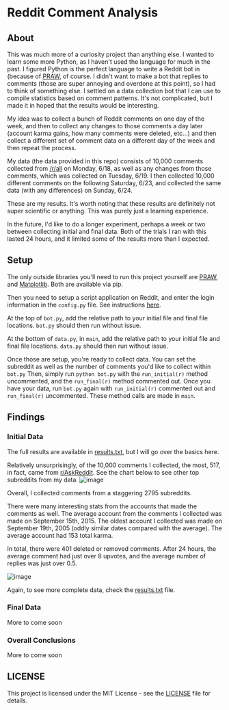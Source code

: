 # Reddit Comment Analysis

## About
This was much more of a curiosity project than anything else. I wanted to learn some more Python, as I haven't used the language for much in the past. I figured Python is the perfect language to write a Reddit bot in (because of [PRAW](https://praw.readthedocs.io/en/latest/), of course. I didn't want to make a bot that replies to comments (those are super annoying and overdone at this point), so I had to think of something else. I settled on a data collection bot that I can use to compile statistics based on comment patterns. It's not complicated, but I made it in hoped that the results would be interesting.

My idea was to collect a bunch of Reddit comments on one day of the week, and then to collect any changes to those comments a day later (account karma gains, how many comments were deleted, etc...) and then collect a different set of comment data on a different day of the week and then repeat the process.

My data (the data provided in this repo) consists of 10,000 comments collected from [/r/all](https://www.reddit.com/r/all/) on Monday, 6/18, as well as any changes from those comments, which was collected on Tuesday, 6/19. I then collected 10,000 different comments on the following Saturday, 6/23, and collected the same data (with any differences) on Sunday, 6/24.

These are my results. It's worth noting that these results are definitely not super scientific or anything. This was purely just a learning experience.

In the future, I'd like to do a longer experiment, perhaps a week or two between collecting initial and final data. Both of the trials I ran with this lasted 24 hours, and it limited some of the results more than I expected.

## Setup
The only outside libraries you'll need to run this project yourself are [PRAW](https://praw.readthedocs.io/en/latest/), and [Matplotlib](https://matplotlib.org/). Both are available via pip.

Then you need to setup a script application on Reddit, and enter the login information in the `config.py` file. See instructions [here](https://praw.readthedocs.io/en/latest/getting_started/authentication.html). 

At the top of `bot.py`, add the relative path to your initial file and final file locations. `bot.py` should then run without issue.

At the bottom of `data.py`, in `main`, add the relative path to your initial file and final file locations. `data.py` should then run without issue.

Once those are setup, you're ready to collect data. You can set the subreddit as well as the number of comments you'd like to collect within `bot.py` Then, simply run `python bot.py` with the `run_initial(r)` method uncommented, and the `run_final(r)` method commented out. Once you have your data, run `bot.py` again with `run_initial(r)` commented out and `run_final(r)` uncommented. These method calls are made in `main`.

## Findings

### Initial Data
The full results are available in [results.txt](data/monday-tuesday/results.txt), but I will go over the basics here.

Relatively unsurprisingly, of the 10,000 comments I collected, the most, 517, in fact, came from [r/AskReddit](https://www.reddit.com/r/AskReddit/). See the chart below to see other top subreddits from my data.
![image](https://i.imgur.com/7SkM2Ep.png)

Overall, I collected comments from a staggering 2795 subreddits.

There were many interesting stats from the accounts that made the comments as well. The average account from the comments I collected was made on September 15th, 2015. The oldest account I collected was made on September 19th, 2005 (oddly similar dates compared with the average). The average account had 153 total karma.

In total, there were 401 deleted or removed comments. After 24 hours, the average comment had just over 8 upvotes, and the average number of replies was just over 0.5.

![image](https://i.imgur.com/p5cRaiA.png)

Again, to see more complete data, check the [results.txt](data/monday-tuesday/results.txt) file.

### Final Data
More to come soon

### Overall Conclusions
More to come soon

## LICENSE
This project is licensed under the MIT License - see the [LICENSE](LICENSE) file for details.
